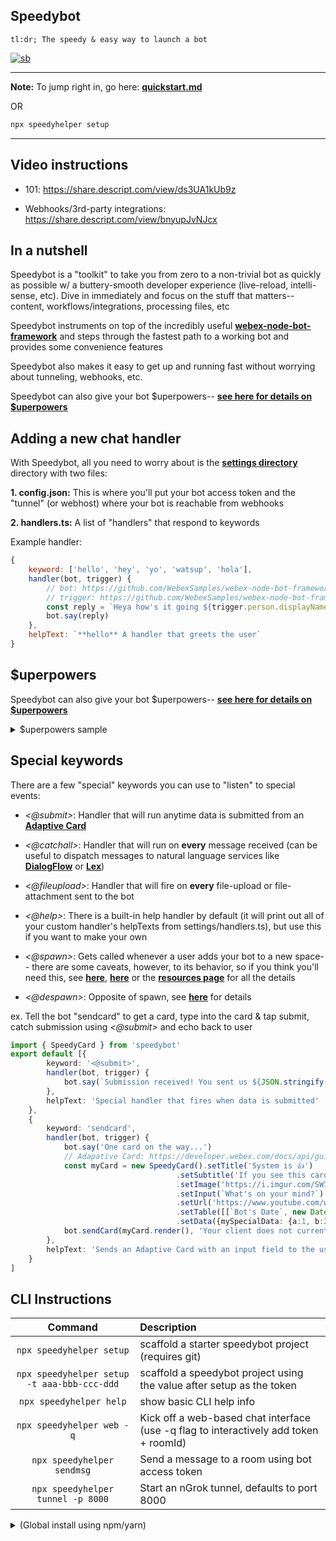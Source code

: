 ## Speedybot

```
tl:dr; The speedy & easy way to launch a bot
```

[![sb](https://i.imgur.com/VQoXfHn.gif)](https://share.descript.com/view/ds3UA1kUb9z)


---

**Note:** To jump right in, go here: **[quickstart.md](https://github.com/valgaze/speedybot/blob/master/quickstart.md)**

OR

```sh
npx speedyhelper setup
```
---

## Video instructions

- 101: https://share.descript.com/view/ds3UA1kUb9z

- Webhooks/3rd-party integrations: https://share.descript.com/view/bnyupJvNJcx

## In a nutshell

Speedybot is a "toolkit" to take you from zero to a non-trivial bot as quickly as possible w/ a buttery-smooth developer experience (live-reload, intelli-sense, etc). Dive in immediately and focus on the stuff that matters-- content, workflows/integrations, processing files, etc

Speedybot instruments on top of the incredibly useful **[webex-node-bot-framework](https://github.com/WebexSamples/webex-node-bot-framework)** and steps through the fastest path to a working bot and provides some convenience features

Speedybot also makes it easy to get up and running fast without worrying about tunneling, webhooks, etc.

Speedybot can also give your bot $uperpowers-- **[see here for details on $uperpowers](https://github.com/valgaze/speedybot/blob/master/docs/superpowers.md)**


## Adding a new chat handler

With Speedybot, all you need to worry about is the **[settings directory](https://github.com/valgaze/speedybot/tree/master/settings)** directory with two files:

**1. config.json:** This is where you'll put your bot access token and the "tunnel" (or webhost) where your bot is reachable from webhooks

**2. handlers.ts:** A list of "handlers" that respond to keywords

Example handler:

```js
{
	keyword: ['hello', 'hey', 'yo', 'watsup', 'hola'],
	handler(bot, trigger) {
		// bot: https://github.com/WebexSamples/webex-node-bot-framework#bot
		// trigger: https://github.com/WebexSamples/webex-node-bot-framework#trigger
		const reply = `Heya how's it going ${trigger.person.displayName}?`
		bot.say(reply)
	},
	helpText: `**hello** A handler that greets the user`
}
```

## $uperpowers

Speedybot can also give your bot $uperpowers-- **[see here for details on $uperpowers](https://github.com/valgaze/speedybot/blob/master/docs/superpowers.md)**

<details><summary>$uperpowers sample</summary>

```ts
import { $ } from 'speedybot'

export default 	{
    keyword: ['$', '$uperpowers', '$uperpower', '$superpower'],
    async handler(bot, trigger) {
        // ## 0) Wrap the bot object in $ to give it $uperpowers, ex $(bot)
        const $bot = $(bot)

        // ## 1) Contexts: set, remove, and list
        // Contexts persist between "turns" of chat
        // Note: contexts can optionally store data
        // If you just need to stash information attached to a user, see "$(bot).saveData" below
        await $bot.saveContext('mycontext1')
        await $bot.saveContext('mycontext2', { data: new Date().toISOString()})

        const mycontext2 = await $bot.getContext('mycontext2')
        $bot.log('# mycontext2', mycontext2) // { data: '2021-11-05T05:03:58.755Z'}

        // Contexts: list active contexts
        const allContexts = await $bot.getAllContexts() // ['mycontext1', 'mycontext2']
        bot.say(`Contexts: ${JSON.stringify(allContexts)}`)

        // Contexts: check if context is active
        const isActive = await $bot.contextActive('mycontext1')
        $bot.log(`mycontext1 is active, ${isActive}`) // 'mycontext1 is active, true'

        // Contexts: remove context
        await $bot.deleteContext('mycontext1')

        const isStillActive = await $bot.contextActive('mycontext1')
        $bot.log(`mycontext1 is active, ${isStillActive}`) // 'mycontext1 is active, false'

        // ## 2) Helpers to add variation and rich content

        // sendRandom: Sends a random string from a list
        $bot.sendRandom(['Hey!','Hello!!','Hiya!'])

        // sendTemplate: like sendRandom but replace $[variable_name] with a value
        const utterances = ['Hey how are you $[name]?', `$[name]! How's it going?`, `$[name], it's been too long!`]
        const template = { name: 'Joey'}
        $bot.sendTemplate(utterances, template)

        // sendURL: Sends a URL in a clickable card
        $bot.sendURL('https://www.youtube.com/watch?v=3GwjfUFyY6M', 'Go Celebrate')

        // snippet: Generate a snippet that will render data in markdown-friendly format
        const JSONData = {a: 1, b:2, c:3, d:4}

        $bot.sendSnippet(JSONData, `**Here's some JSON, you'll love it**`) // send to room

        // Snippet to a specifc room or specific email
        // const snippet = $bot.snippet(JSONData)
        // $bot.send({markdown: snippet, roomId:trigger.message.roomId, text: 'Your client does not render markdown :('}) // send to a specific room
        // $bot.send({markdown: snippet, toPersonEmail:'joe@joe.com', text: 'Your client does not render markdown :('}) // send to a specific person

        // ## 3) Conversation "chips"
        // These are like conversation shortcuts-- if you provide a handler function that will be invoked
        // rather than passing on the text as if the user uttered it
        
        $bot.sendChips(['hey','ping','pong', { label: 'my custom chip', handler(bot, trigger) { 
                bot.say(`Hello from 'my custom chip' handler: ${JSON.stringify(trigger, null, 2)}`)
            }
        }])
        
        // ## 4) Save data between conversation "runs"

        interface SpecialUserData {
            specialValue: string;
            userId: String;
        }
        const specialData:SpecialUserData = {
            specialValue: Math.random().toString(36).slice(2),
            userId: trigger.personId,
        }
        
        // Save the data
        await $bot.saveData<SpecialUserData>('userData', specialData)
        
        // Retrieve the data (returns null if does not exist)
        const dataRes = await $bot.getData<SpecialUserData>('userData')

        if (dataRes) {
            // These are now "typed"
            const theValue = dataRes.specialValue
            const id = dataRes.userId
            $bot.log(`Your specal value was ${theValue} and your id is ${id}`)

            // destroy data
            $bot.deleteData('userData')
        }

        // ## 4) Integrate with 3rd-parties: $bot.get, $bot.post, etc

        // ex. get external data
        // Opts are axios request config (for bearer tokens, proxies, unique config, etc)
        const res = await $bot.get('https://randomuser.me/api/')
        bot.say({markdown: $bot.snippet(res.data)})

        // ## 4) Files & attachments

        // Send a local file
        // Provide a path/filename, will be attached to message
        // $bot.sendFile(__dirname, 'assets', 'speedybot.pdf') // settings/assets/speedybot.pdf will be sent to user

        // Send a publically accessible URL file
        // Supported filetypes: ['doc', 'docx' , 'xls', 'xlsx', 'ppt', 'pptx', 'pdf', 'jpg', 'jpeg', 'bmp', 'gif', 'png']
        $bot.sendDataFromUrl('https://speedybot.valgaze.com')


        // For an example involving fileuploads + spreadsheets (.xlsx), see here: https://github.com/valgaze/speedybot-superpowers

    },
    helpText: 'A demo of $uperpowers'
}
```
</details>

## Special keywords

There are a few "special" keywords you can use to "listen" to special events:

- *<@submit>*: Handler that will run anytime data is submitted from an **[Adaptive Card](https://developer.webex.com/docs/api/guides/cards)**

- *<@catchall>*: Handler that will run on **every** message received (can be useful to dispatch messages to natural language services like **[DialogFlow](https://cloud.google.com/dialogflow)** or **[Lex](https://aws.amazon.com/lex/)**)

- *<@fileupload>*: Handler that will fire on **every** file-upload or file-attachment sent to the bot

- *<@help>*: There is a built-in help handler by default (it will print out all of your custom handler's helpTexts from settings/handlers.ts), but use this if you want to make your own

- *<@spawn>*: Gets called whenever a user adds your bot to a new space-- there are some caveats, however, to its behavior, so if you think you'll need this, see **[here](https://github.com/WebexSamples/webex-node-bot-framework/blob/master/README.md#spawn)**, **[here](https://developer.webex.com/blog/a-deeper-dive-into-the-webex-bot-framework-for-node-js)** or the **[resources page](https://github.com/valgaze/speedybot/blob/master/docs/resources.md)** for all the details

- *<@despawn>*: Opposite of spawn, see **[here](https://github.com/WebexSamples/webex-node-bot-framework/#despawn)** for details

ex. Tell the bot "sendcard" to get a card, type into the card & tap submit, catch submission using *<@submit>* and echo back to user

```ts
import { SpeedyCard } from 'speedybot'
export default [{
        keyword: '<@submit>',
        handler(bot, trigger) {
            bot.say(`Submission received! You sent us ${JSON.stringify(trigger.attachmentAction.inputs)}`)
        },
        helpText: 'Special handler that fires when data is submitted'
    },
    {
        keyword: 'sendcard',
        handler(bot, trigger) {
            bot.say('One card on the way...')
            // Adapative Card: https://developer.webex.com/docs/api/guides/cards
            const myCard = new SpeedyCard().setTitle('System is 👍')
                                     .setSubtitle('If you see this card, everything is working')
                                     .setImage('https://i.imgur.com/SW78JRd.jpg')
                                     .setInput(`What's on your mind?`)
                                     .setUrl('https://www.youtube.com/watch?v=3GwjfUFyY6M', 'Take a moment to celebrate')
                                     .setTable([[`Bot's Date`, new Date().toDateString()], ["Bot's Uptime", `${String(process.uptime())}s`]])
                                     .setData({mySpecialData: {a:1, b:2}})
            bot.sendCard(myCard.render(), 'Your client does not currently support Adaptive Cards')
        },
        helpText: 'Sends an Adaptive Card with an input field to the user'
    }
]
```

</details>


## CLI Instructions

|         **Command**         |**Description**                                                                                     |
| :-------------------------: | :-------------------------------------------------------------------------------------------------- |
| `npx speedyhelper setup`  			    | scaffold a starter speedybot project (requires git) |
| `npx speedyhelper setup -t aaa-bbb-ccc-ddd` 				| scaffold a speedybot project using the value after setup as the token|
| `npx speedyhelper help` 				   | show basic CLI help info |
| `npx speedyhelper web -q`                | Kick off a web-based chat interface (use -q flag to interactively add token + roomId)  |
| `npx speedyhelper sendmsg`               | Send a message to a room using bot access token  |
| `npx speedyhelper tunnel -p 8000`        | Start an nGrok tunnel, defaults to port 8000|




<details><summary>(Global install using npm/yarn)</summary>

Rather than using **[npx](https://docs.npmjs.com/cli/v7/commands/npx)**, you can perform a global install which install speedyhelper to your path

```sh
npm i -g speedyhelper

yarn global add speedyhelper
```

Make sure all worked well by opening a new terminal and entering:

```sh
speedyhelper help
```

</details>
